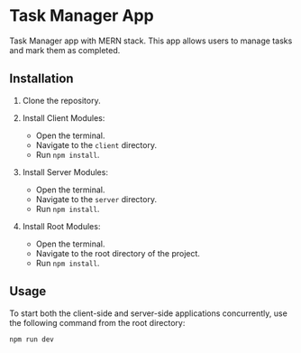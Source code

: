# Task Manager App

Task Manager app with MERN stack. This app allows users to manage tasks and mark them as completed.

## Installation

1. Clone the repository.

2. Install Client Modules:
   - Open the terminal.
   - Navigate to the `client` directory.
   - Run `npm install`.

3. Install Server Modules:
   - Open the terminal.
   - Navigate to the `server` directory.
   - Run `npm install`.

4. Install Root Modules:
   - Open the terminal.
   - Navigate to the root directory of the project.
   - Run `npm install`.

## Usage

To start both the client-side and server-side applications concurrently, use the following command from the root directory:

```bash
npm run dev

